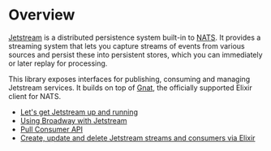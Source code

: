# Overview

[Jetstream](https://docs.nats.io/nats-concepts/jetstream) is a distributed persistence system
built-in to [NATS](https://nats.io/). It provides a streaming system that lets you capture streams
of events from various sources and persist these into persistent stores, which you can immediately
or later replay for processing.

This library exposes interfaces for publishing, consuming and managing Jetstream services. It builds
on top of [Gnat](https://hex.pm/packages/gnat), the officially supported Elixir client for NATS.

* [Let's get Jetstream up and running](./getting_started.md)
* [Using Broadway with Jetstream](../guides/broadway.md)
* [Pull Consumer API](`Jetstream.PullConsumer`)
* [Create, update and delete Jetstream streams and consumers via Elixir](../guides/managing.md)

